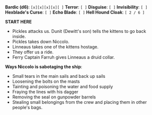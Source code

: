 **Bardic (d6)**: `[x][x][x][x][ ]`
**Terror**: `[ ]`
**Disguise**: `[ ]`
**Invisibility**: `[ ]`
**Hexblade's Curse**: `[ ]`
**Echo Blade**: `[ ]`
**Hell Hound Cloak**: `[ 2 / 6 ]`

**START HERE**
- Pickles attacks us. Dunit (Dewitt's son) tells the kittens to go back inside.
- Pickles takes down Niccolo.
- Linneaus takes one of the kittens hostage.
- They offer us a ride.
- Ferry Captain Farruh gives Linneaus a druid collar.

**Ways Niccolo is sabotaging the ship**:
- Small tears in the main sails and back up sails
- Loosening the bolts on the masts
- Tainting and poisoning the water and food supply
- Fraying the lines with his dagger
- Removing the seal on gunpowder barrels
- Stealing small belongings from the crew and placing them in other people's bags.